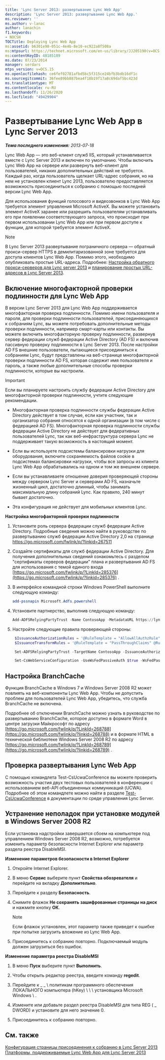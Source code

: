 ```yaml
---
title: 'Lync Server 2013: развертывание Lync Web App'
description: 'Lync Server 2013: развертывание Lync Web App.'
ms.reviewer: ''
ms.author: v-lanac
author: lanachin
f1.keywords:
- NOCSH
TOCTitle: Deploying Lync Web App
ms:assetid: b6301e98-051c-4e4b-8e10-ec922a8f508a
ms:mtpsurl: https://technet.microsoft.com/en-us/library/JJ205190(v=OCS.15)
ms:contentKeyID: 48185189
ms.date: 07/23/2014
manager: serdars
mtps_version: v=OCS.15
ms.openlocfilehash: ce6fef02781afbd5bc5f315ce24bfb3bdb16df1c
ms.sourcegitcommit: 36fee89bb887bea4f18b19f17a8c69daf5bc423d
ms.translationtype: MT
ms.contentlocale: ru-RU
ms.lasthandoff: 11/26/2020
ms.locfileid: "49429904"
---
```

# <a name="deploying-lync-web-app-in-lync-server-2013"></a>Развертывание Lync Web App в Lync Server 2013

<div data-xmlns="http://www.w3.org/1999/xhtml">

<div class="topic" data-xmlns="http://www.w3.org/1999/xhtml" data-msxsl="urn:schemas-microsoft-com:xslt" data-cs="https://msdn.microsoft.com/">

<div data-asp="https://msdn2.microsoft.com/asp">



</div>

<div id="mainSection">

<div id="mainBody">

<span> </span>

_**Тема последнего изменения:** 2013-07-18_

Lync Web App — это веб-клиент служб IIS, который устанавливается вместе с Lync Server 2013 и включен по умолчанию. Чтобы включить Lync Web App на сервере или развернуть веб-клиент для пользователей, никаких дополнительных действий не требуется. Каждый раз, когда пользователь щелкает URL-адрес собрания, но на нем не установлен клиент Lync 2013, пользователю предоставляется возможность присоединиться к собранию с помощью последней версии Lync Web App.

Для использования функций голосового и видеозвонков в Lync Web App требуется элемент управления Microsoft ActiveX. Вы можете установить элемент ActiveX заранее или разрешить пользователям устанавливать его при появлении соответствующего запроса, что происходит при первом использовании Lync Web App или при первом доступе к функции, для которой требуется элемент ActiveX.

<div class=" ">


> [!NOTE]  
> В Lync Server 2013 развертывание пограничного сервера — обратный прокси-сервер HTTPS в демилитаризованной зоне требуется для доступа клиентов Lync Web App. Помимо этого, необходимо опубликовать простые URL-адреса. Подробнее: <A href="lync-server-2013-setting-up-reverse-proxy-servers.md">Настройка обратного прокси-серверов для Lync server 2013</A> и <A href="lync-server-2013-planning-for-simple-urls.md">планирование простых URL-адресов в Lync Server 2013</A>.



</div>

<div>

## <a name="enabling-multi-factor-authentication-for-lync-web-app"></a>Включение многофакторной проверки подлинности для Lync Web App

В версии Lync Server 2013 для Lync Web App поддерживается многофакторная проверка подлинности. Помимо имени пользователя и пароля, для проверки подлинности пользователей, присоединяющихся к собраниям Lync, вы можете потребовать дополнительные методы проверки подлинности, например смарт-карты или контакты. Вы можете включить многофакторную проверку подлинности, развернув сервер федерации служб федерации Active Directory (AD FS) и включив пассивную проверку подлинности в Lync Server 2013. После настройки AD FS внешние пользователи, пытающиеся присоединиться к собраниям Lync, будут представлены на веб-странице многофакторной проверки подлинности AD FS, которая содержит имя пользователя и пароль, а также любые дополнительные способы проверки подлинности, которые вы настроили.

<div class=" ">


> [!IMPORTANT]  
> Если вы планируете настроить службу федерации Active Directory для многофакторной проверки подлинности, учтите следующие рекомендации. 
> <UL>
> <LI>
> <P>Многофакторная проверка подлинности службы федерации Active Directory действует в том случае, если как участник, так и организатор собрания относятся к одной организации (в том числе с федерацией AD FS). Многофакторная проверка подлинности службы федерации Active Directory не действует для федеративных пользователей Lync, так как веб-инфраструктура сервера Lync не поддерживает такую возможность в настоящий момент.</P>
> <LI>
> <P>Если вы используете подсистемы балансировки нагрузки для оборудования, включите сохраняемость файлов cookie в подсистемах балансировки нагрузки, чтобы все запросы из клиента Lync Web App обрабатывались на одном и том же внешнем сервере.</P>
> <LI>
> <P>Если вы устанавливаете отношение доверия проверяющей стороны между сервером Lync Server и серверами AD FS, назначьте жизненный цикл, достаточно длинный, чтобы занимать максимальную длину собраний Lync. Как правило, 240 минут бывает достаточно.</P>
> <LI>
> <P>Эта конфигурация не действует для мобильных клиентов Lync.</P></LI></UL>



</div>

**Настройка многофакторной проверки подлинности**

1.  Установите роль сервера федерации служб федерации Active Directory. Подробные сведения можно найти в руководстве по развертыванию служб федерации Active Directory 2,0 на странице <https://go.microsoft.com/fwlink/p/?linkid=267511>

2.  Создайте сертификаты для служб федерации Active Directory. Для получения дополнительных сведений ознакомьтесь с разделом "сертификаты серверов федерации" плана и развертывания AD FS для использования с темой единого входа [https://go.microsoft.com/fwlink/p/?LinkId=285376](https://go.microsoft.com/fwlink/p/?linkid=285376) .

3.  В интерфейсе командной строки Windows PowerShell выполните следующую команду:
    ```powershell
    add-pssnapin Microsoft.Adfs.powershell
    ```
4.  Установите партнерство, выполнив следующую команду:
    ```powershell
    Add-ADFSRelyingPartyTrust -Name ContosoApp -MetadataURL https://lyncpool.contoso.com/passiveauth/federationmetadata/2007-06/federationmetadata.xml
     ```
5.  Настройте следующие правила проверяющей стороны:
    
       ```powershell
        $IssuanceAuthorizationRules = '@RuleTemplate = "AllowAllAuthzRule" => issue(Type = "http://schemas.contoso.com/authorization/claims/permit", Value = "true");'
        $IssuanceTransformRules = '@RuleTemplate = "PassThroughClaims" @RuleName = "Sid" c:[Type == "http://schemas.contoso.com/ws/2008/06/identity/claims/primarysid"]=> issue(claim = c);'
       ```
    
       ```powershell
        Set-ADFSRelyingPartyTrust -TargetName ContosoApp -IssuanceAuthorizationRules $IssuanceAuthorizationRules -IssuanceTransformRules $IssuanceTransformRules
       ```
    
       ```powershell
        Set-CsWebServiceConfiguration -UseWsFedPassiveAuth $true -WsFedPassiveMetadataUri https://dc.contoso.com/federationmetadata/2007-06/federationmetadata.xml
       ```

</div>

<div>

## <a name="branchcache-configuration"></a>Настройка BranchCache

Функция BranchCache в Windows 7 и Windows Server 2008 R2 может повлиять на веб-компоненты Lync Web App. Чтобы не допустить проблем для пользователей Lync Web App, убедитесь, что служба BranchCache не включена.

Подробнее об отключении BranchCache можно узнать в руководстве по развертыванию BranchCache, которое доступно в формате Word в центре загрузки Майкрософт по адресу [https://go.microsoft.com/fwlink/p/?LinkId=268788](https://go.microsoft.com/fwlink/p/?linkid=268788) и в формате HTML в технической библиотеке Windows Server 2008 R2 по адресу [https://go.microsoft.com/fwlink/p/?LinkId=268789](https://go.microsoft.com/fwlink/p/?linkid=268789) .

</div>

<div>

## <a name="verifying-lync-web-app-deployment"></a>Проверка развертывания Lync Web App

С помощью командлета Test-CsUcwaConference вы можете проверить возможность участия двух тестовых пользователей в конференции с использованием веб-API объединенных коммуникаций (UCWA). Подробнее об этом командлете можно найти в разделе [Test-CsUcwaConference](https://docs.microsoft.com/powershell/module/skype/Test-CsUcwaConference) в документации по среде управления Lync Server.

</div>

<div>

## <a name="troubleshooting-plug-in-installation-on-windows-server-2008-r2"></a>Устранение неполадок при установке модулей в Windows Server 2008 R2

Если установка надстройки завершается сбоем на компьютере под управлением Windows Server 2008 R2, возможно, потребуется изменить параметр безопасности Internet Explorer или параметр раздела реестра DisableMSI.

**Изменение параметров безопасности в Internet Explorer**

1.  Откройте Internet Explorer.

2.  В меню **Сервис** выберите пункт **Свойства обозревателя** и перейдите на вкладку **Дополнительно**.

3.  Перейдите к разделу **Безопасность**.

4.  Снимите флажок **Не сохранять зашифрованные страницы на диск** и нажмите кнопку **ОК**.
    
    <div class=" ">
    

    > [!NOTE]  
    > Если флажок установлен, этот параметр также приведет к ошибке при попытке загрузить вложение из Lync Web App.

    
    </div>

5.  Присоединитесь к собранию повторно. Подключаемый модуль должен загрузиться без ошибок.

**Изменение параметра реестра DisableMSI**

1.  В меню **Пуск** выберите пункт **Выполнить**.

2.  Чтобы открыть редактор реестра, введите команду **regedit**.

3.  Перейдите к \_ \_ \\ политикам программного обеспечения ЛОКАЛЬНОГО компьютера (hKey) \\ \\ \\ установщика Microsoft Windows \\ .

4.  Измените или добавьте раздел реестра DisableMSI для типа REG ( \_ DWORD) и установите для него значение 0.

5.  Присоединитесь к собранию повторно.

</div>

<div>

## <a name="see-also"></a>См. также


[Конфигурация страницы присоединения к собранию в Lync Server 2013](lync-server-2013-configuring-the-meeting-join-page.md)  
[Платформы, поддерживаемые Lync Web App для Lync Server 2013](lync-server-2013-lync-web-app-supported-platforms.md)  
  

</div>

</div>

<span> </span>

</div>

</div>

</div>

